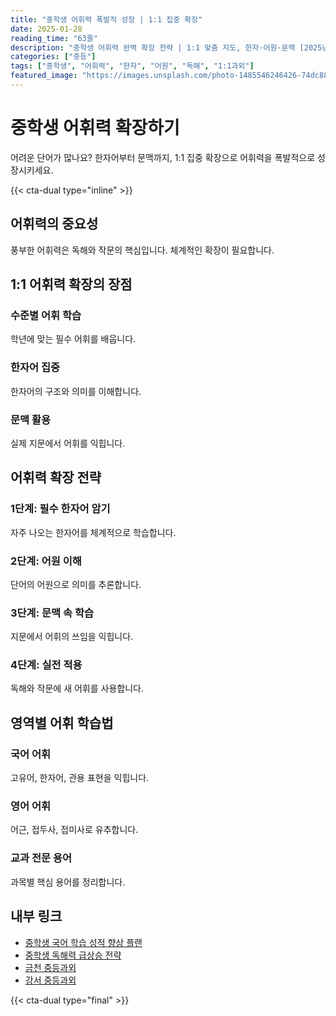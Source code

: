 ```yaml
---
title: "중학생 어휘력 폭발적 성장 | 1:1 집중 확장"
date: 2025-01-28
reading_time: "63줄"
description: "중학생 어휘력 완벽 확장 전략 | 1:1 맞춤 지도, 한자·어원·문맥 [2025년]"
categories: ["중등"]
tags: ["중학생", "어휘력", "한자", "어원", "독해", "1:1과외"]
featured_image: "https://images.unsplash.com/photo-1485546246426-74dc88dec4d9?w=1200&h=630&fit=crop"
---
```


# 중학생 어휘력 확장하기

어려운 단어가 많나요? 한자어부터 문맥까지, 1:1 집중 확장으로 어휘력을 폭발적으로 성장시키세요.

{{< cta-dual type="inline" >}}

## 어휘력의 중요성

풍부한 어휘력은 독해와 작문의 핵심입니다. 체계적인 확장이 필요합니다.

## 1:1 어휘력 확장의 장점

### 수준별 어휘 학습
학년에 맞는 필수 어휘를 배웁니다.

### 한자어 집중
한자어의 구조와 의미를 이해합니다.

### 문맥 활용
실제 지문에서 어휘를 익힙니다.

## 어휘력 확장 전략

### 1단계: 필수 한자어 암기
자주 나오는 한자어를 체계적으로 학습합니다.

### 2단계: 어원 이해
단어의 어원으로 의미를 추론합니다.

### 3단계: 문맥 속 학습
지문에서 어휘의 쓰임을 익힙니다.

### 4단계: 실전 적용
독해와 작문에 새 어휘를 사용합니다.

## 영역별 어휘 학습법

### 국어 어휘
고유어, 한자어, 관용 표현을 익힙니다.

### 영어 어휘
어근, 접두사, 접미사로 유추합니다.

### 교과 전문 용어
과목별 핵심 용어를 정리합니다.

## 내부 링크
- [중학생 국어 학습 성적 향상 플랜](../../middle/middle-korean-strategy/)
- [중학생 독해력 급상승 전략](../../middle/middle-reading-comprehension/)
- [금천 중등과외](../../local/geumcheon-middle/)
- [강서 중등과외](../../local/gangseo-middle/)

{{< cta-dual type="final" >}}
